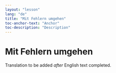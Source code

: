 ```yaml
---
layout: "lesson"
lang: "de"
title: "Mit Fehlern umgehen"
toc-anchor-text: "Anchor"
toc-description: "Description"
---
```


# Mit Fehlern umgehen

Translation to be added _after_ English text completed.
